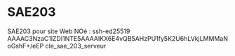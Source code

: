 <h1>SAE203</h1> 
SAE203 pour site Web
NOé : ssh-ed25519 AAAAC3NzaC1lZDI1NTE5AAAAIKX6E4vQB5AHzPU1fy5K2U6hLVkjLMMMaNoGshF+/eEP cle_sae_203_serveur
